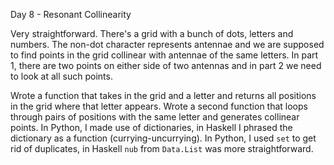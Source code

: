 Day 8 - Resonant Collinearity

Very straightforward. There's a grid with a bunch of dots, letters and numbers. The non-dot character represents antennae and we are supposed to find points in the grid collinear with antennae of the same letters. In part 1, there are two points on either side of two antennas and in part 2 we need to look at all such points.

Wrote a function that takes in the grid and a letter and returns all positions in the grid where that letter appears. Wrote a second function that loops through pairs of positions with the same letter and generates collinear points. In Python, I made use of dictionaries, in Haskell I phrased the dictionary as a function (currying-uncurrying). In Python, I used `set` to get rid of duplicates, in Haskell `nub` from `Data.List` was more straightforward.